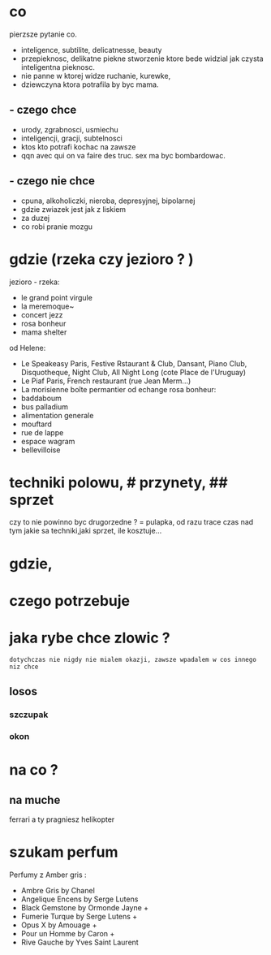 # co
pierzsze pytanie co. 

- inteligence, subtilite, delicatnesse, beauty
- przepieknosc, delikatne piekne stworzenie ktore bede widzial jak czysta inteligentna pieknosc. 
- nie panne w ktorej widze ruchanie, kurewke, 
- dziewczyna ktora potrafila by byc mama. 

## - czego chce 
- urody, zgrabnosci, usmiechu
- inteligencji, gracji, subtelnosci
- ktos kto potrafi kochac na zawsze
- qqn avec qui on va faire des truc. sex ma byc bombardowac. 

## - czego nie chce
- cpuna, alkoholiczki, nieroba, depresyjnej, bipolarnej 
- gdzie zwiazek jest jak z liskiem 
- za duzej
- co robi pranie mozgu


# gdzie (rzeka czy jezioro ? )

jezioro - rzeka: 
- le grand point virgule
- la meremoque~
- concert jezz 
- rosa bonheur
- mama shelter

od Helene: 
- Le Speakeasy Paris, Festive Rstaurant & Club, Dansant, Piano Club, Disquotheque, Night Club, All Night Long (cote Place de l'Uruguay)
- Le Piaf Paris, French restaurant (rue Jean Merm...)
- La morisienne boîte permantier 
od echange rosa bonheur: 
- baddaboum
- bus palladium
- alimentation generale
- mouftard
- rue de lappe
- espace wagram
- bellevilloise

# techniki polowu, # przynety, ## sprzet
czy to nie powinno byc drugorzedne ? = pulapka, od razu trace czas nad tym jakie sa techniki,jaki sprzet, ile kosztuje... 





# gdzie, 
# czego potrzebuje

# jaka rybe chce zlowic ? 
    dotychczas nie nigdy nie mialem okazji, zawsze wpadalem w cos innego niz chce
## losos

### szczupak 
### okon
# na co ? 
## na muche

ferrari a ty pragniesz helikopter

# szukam perfum
Perfumy z Amber gris : 
- Ambre Gris by Chanel
- Angelique Encens by Serge Lutens
- Black Gemstone by Ormonde Jayne + 
- Fumerie Turque by Serge Lutens + 
- Opus X by Amouage + 
- Pour un Homme by Caron + 
- Rive Gauche by Yves Saint Laurent
